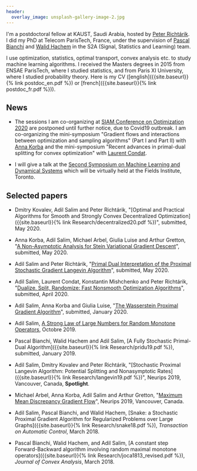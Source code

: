 ```yaml
---
header:
  overlay_image: unsplash-gallery-image-2.jpg
---
```



I'm a postdoctoral fellow at KAUST, Saudi Arabia, hosted by [Peter Richtárik](https://richtarik.org/). I did my PhD at Telecom ParisTech, France, under the supervision of [Pascal Bianchi](https://bianchi.wp.imt.fr/) and [Walid Hachem](http://www-syscom.univ-mlv.fr/~whachem/) in the S2A (Signal, Statistics and Learning) team. 

I use optimization, statistics, optimal transport, convex analysis etc. to study machine learning algorithms. I received the Masters degrees in 2015 from ENSAE ParisTech, where I studied statistics, and from Paris XI University, where I studied probability theory. Here is my CV ([english]({{site.baseurl}}{% link postdoc_en.pdf %}) or [french]({{site.baseurl}}{% link postdoc_fr.pdf %})).

## News

- The sessions I am co-organizing at [SIAM Conference on Optimization 2020](https://www.siam.org/conferences/cm/conference/op20) are postponed until further notice, due to Covid19 outbreak. 
I am co-organizing the mini-symposium "Gradient flows and interactions between optimization and sampling algorithms" (Part I and Part II) with [Anna Korba](https://akorba.github.io/) and the mini-symposium "Recent advances in primal-dual splitting for convex optimization" with [Laurent Condat](https://lcondat.github.io/).

- I will give a talk at the [Second Symposium on Machine Learning and Dynamical Systems](https://sites.google.com/site/boumedienehamzi/second-symposium-on-machine-learning-and-dynamical-systems) which will be virtually held at the Fields Institute, Toronto. 


## Selected papers

- Dmitry Kovalev, Adil Salim and Peter Richtárik, "[Optimal and Practical Algorithms for Smooth and Strongly Convex Decentralized Optimization]({{site.baseurl}}{% link Research/decentralized20.pdf %})", submitted, May 2020.

- Anna Korba, Adil Salim, Michael Arbel, Giulia Luise and Arthur Gretton, "[A Non-Asymptotic Analysis for Stein Variational Gradient Descent](https://arxiv.org/abs/2006.09797)", submitted, May 2020. 

- Adil Salim and Peter Richtárik, "[Primal Dual Interpretation of the Proximal Stochastic Gradient Langevin Algorithm](https://arxiv.org/abs/2006.09270)", submitted, May 2020. 

- Adil Salim, Laurent Condat, Konstantin Mishchenko and Peter Richtárik, "[Dualize, Split, Randomize: Fast Nonsmooth Optimization Algorithms](https://arxiv.org/abs/2004.02635)", submitted, April 2020. 

- Adil Salim, Anna Korba and Giulia Luise, "[The Wasserstein Proximal Gradient Algorithm](https://arxiv.org/abs/2002.03035)", submitted, January 2020. 

- Adil Salim, [A Strong Law of Large Numbers for Random Monotone Operators](https://arxiv.org/abs/1910.04405), Octobre 2019. 

- Pascal Bianchi, Walid Hachem and Adil Salim, [A Fully Stochastic Primal-Dual Algorithm]({{site.baseurl}}{% link Research/pridu19.pdf %}), submitted, January 2019. 

- Adil Salim, Dmitry Kovalev and Peter Richtárik, "[Stochastic Proximal Langevin Algorithm: Potential Splitting and Nonasymptotic Rates]({{site.baseurl}}{% link Research/langevin19.pdf %})", Neurips 2019, Vancouver, Canada, **Spotlight**.

- Michael Arbel, Anna Korba, Adil Salim and Arthur Gretton, "[Maximum Mean Discrepancy Gradient Flow](https://arxiv.org/abs/1906.04370)", Neurips 2019, Vancouver, Canada.

- Adil Salim, Pascal Bianchi, and Walid Hachem, [Snake: a Stochastic Proximal Gradient Algorithm for Regularized Problems over Large Graphs]({{site.baseurl}}{% link Research/snake18.pdf %}), _Transaction on Automatic Control_, March 2018.

- Pascal Bianchi, Walid Hachem, and Adil Salim, [A constant step Forward-Backward algorithm involving random maximal monotone operators]({{site.baseurl}}{% link Research/joca1813_revised.pdf %}), _Journal of Convex Analysis_, March 2018.
